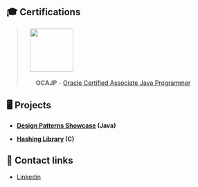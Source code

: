 ## 🎓 Certifications


>&emsp;<img src="https://images.youracclaim.com/size/680x680/images/a9848abf-f8bd-474d-a9b4-6086da11a916/Oracle_Associates_Badge__1_.png" width="100em"   height="100em"  />
>
>&emsp;&emsp;**OCAJP** - [Oracle Certified Associate Java Programmer](https://www.youracclaim.com/badges/68cbdccf-1c30-4a75-8b11-1250fcebd35a/public_url)



## 🖥️ Projects

* <b><a href="https://github.com/matthew01lokiet/Java-design-patterns-showcase">Design Patterns Showcase</a> (Java)</b>

* <b><a href="https://github.com/matthew01lokiet/C-hashing-library">Hashing Library</a> (C)</b>

## 📱 Contact links
 
* <a href="https://www.linkedin.com/in/mateusz-łokietek-400a9a203">Linkedin</a>
